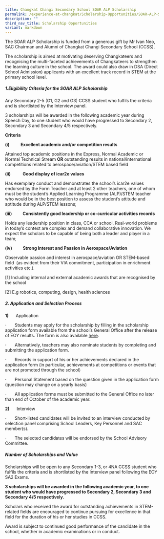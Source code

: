 ```yaml
---
title: Changkat Changi Secondary School SOAR ALP Scholarship
permalink: /experience-at-changkat/Scholarship-Opportunities/SOAR-ALP-Scholarship/
description: ""
third_nav_title: Scholarship Opportunities
variant: markdown
---
```

The SOAR ALP Scholarship is funded from a generous gift by Mr Ivan Neo, SAC Chairman and Alumni of Changkat Changi Secondary School (CCSS).

The scholarship is aimed at motivating deserving Changkateers and recognising the multi-faceted achievements of Changkateers to strengthen the learning culture in the school. The award could also draw in DSA (Direct School Admission) applicants with an excellent track record in STEM at the primary school level. 

  

##### **1.Eligibility Criteria for the SOAR ALP Scholarship**

Any Secondary 2-5 (G1, G2 and G3) CCSS student who fulfils the criteria and is shortlisted by the Interview panel.

3 scholarships will be awarded in the following academic year during Speech Day, to one student who would have progressed to Secondary 2, Secondary 3 and Secondary 4/5 respectively.

**Criteria**

**(i)           Excellent academic and/or competition results**

Attained top academic positions in the Express, Normal Academic or Normal Technical Stream **OR** outstanding results in national/international competitions related to aerospace/aviation/STEM based field

**(ii)**          **Good display of icar2e values**

Has exemplary conduct and demonstrates the school’s icar2e values endorsed by the Form Teacher and at least 2 other teachers, one of whom must be the student’s Applied Learning Programme (ALP)/STEM teacher who would be in the best position to assess the student’s attitude and aptitude during ALP/STEM lessons;

**(iii)**         **Consistently good leadership or co-curricular activities records**  

Holds any leadership position in class, CCA or school. Real-world problems in today’s context are complex and demand collaborative innovation. We expect the scholars to be capable of being both a leader and player in a team;

**(iv)**         **Strong Interest and Passion in Aerospace/Aviation**

Observable passion and interest in aerospace/aviation OR STEM-based field  (as evident from their VIA commitment, participation in enrichment activities etc.).

[1\] Including internal and external academic awards that are recognised by the school

[2\] E.g robotics, computing, design, health sciences

##### **2. Application and Selection Process**

**1)**      Application

·       Students may apply for the scholarship by filling in the scholarship application form available from the school’s General Office after the release of EOY results. The form is also available [here](/files/Scholarship/ALP_Scholarship_Application_Form_2025.pdf).

·       Alternatively, teachers may also nominate students by completing and submitting the application form.

·       Records in support of his or her achievements declared in the application form (in particular, achievements at competitions or events that are not promoted through the school)

·       Personal Statement based on the question given in the application form (question may change on a yearly basis)

·       All application forms must be submitted to the General Office no later than end of October of the academic year.

**2)**      Interview

·       Short-listed candidates will be invited to an interview conducted by selection panel comprising School Leaders, Key Personnel and SAC member(s).

·       The selected candidates will be endorsed by the School Advisory Committee.

##### Number of Scholarships and Value

Scholarships will be open to any Secondary 1-3, or 4NA CCSS student who fulfils the criteria and is shortlisted by the Interview panel following the EOY SA2 Exams.

**3 scholarships will be awarded in the following academic year, to one student who would have progressed to Secondary 2, Secondary 3 and Secondary 4/5 respectively.**

Scholars who received the award for outstanding achievements in STEM-related fields are encouraged to continue pursuing for excellence in that field for the duration of his or her studies in CCSS.

Award is subject to continued good performance of the candidate in the school, whether in academic examinations or in conduct.